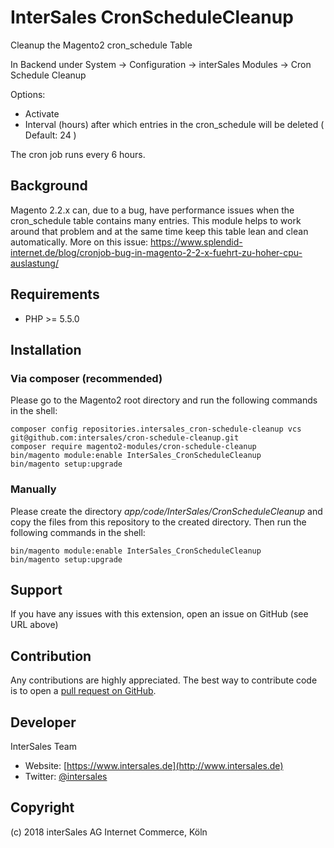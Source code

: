 InterSales CronScheduleCleanup
===================
Cleanup the Magento2 cron_schedule Table

In Backend under System -> Configuration -> interSales Modules -> Cron Schedule Cleanup

Options:
- Activate
- Interval (hours) after which entries in the cron_schedule will be deleted ( Default: 24 )

The cron job runs every 6 hours.

Background
----------
Magento 2.2.x can, due to a bug, have performance issues when the cron_schedule table contains many entries. This module helps to work around that problem and at the same time keep this table lean and clean automatically.
More on this issue: https://www.splendid-internet.de/blog/cronjob-bug-in-magento-2-2-x-fuehrt-zu-hoher-cpu-auslastung/

Requirements
------------
- PHP >= 5.5.0

Installation
------------

### Via composer (recommended)

Please go to the Magento2 root directory and run the following commands in the shell:

```
composer config repositories.intersales_cron-schedule-cleanup vcs git@github.com:intersales/cron-schedule-cleanup.git
composer require magento2-modules/cron-schedule-cleanup
bin/magento module:enable InterSales_CronScheduleCleanup
bin/magento setup:upgrade
```

### Manually

Please create the directory *app/code/InterSales/CronScheduleCleanup* and copy the files from this repository to the created directory. Then run the following commands in the shell:

```
bin/magento module:enable InterSales_CronScheduleCleanup
bin/magento setup:upgrade
```


Support
-------
If you have any issues with this extension, open an issue on GitHub (see URL above)


Contribution
------------
Any contributions are highly appreciated. The best way to contribute code is to open a
[pull request on GitHub](https://help.github.com/articles/using-pull-requests).


Developer
---------
InterSales Team
* Website: [https://www.intersales.de](http://www.intersales.de)
* Twitter: [@intersales](https://twitter.com/intersales)


Copyright
---------
(c) 2018 interSales AG Internet Commerce, Köln
